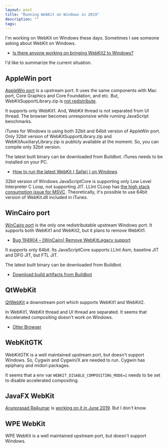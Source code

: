 ```yaml
---
layout: post
title: "Running WebKit on Windows in 2019"
description: ""
tags: 
---
```


I'm working on WebKit on Windows these days.
Sometimes I see someone asking about WebKit on Windows.

* [Is there anyone working on bringing WebKit2 to Windows?](https://www.reddit.com/r/WebKit/comments/a4zu94/is_there_anyone_working_on_bringing_webkit2_to/)

I'd like to summarize the current situation.

## AppleWin port

[AppleWin port](https://trac.webkit.org/wiki/BuildingOnWindows) is a upstream port.
It uses the same components with Mac port, Core Graphics and Core Foundation, and etc.
But, WebKitSupportLibrary.zip is [not redistribute](https://developer.apple.com/opensource/internet/webkit_sptlib_agree.html).

It supports only WebKit1.
And, WebKit thread is not separated from UI thread.
The browser becomes unresponsive while running JavaScript benchmarks.

iTunes for Windows is using both 32bit and 64bit version of AppleWin port.
Only 32bit version of WebKitSupportLibrary.zip and WebKitAuxiliaryLibrary.zip is publicly available at the moment.
So, you can compile only 32bit version.

The latest built binary can be downloaded from Buildbot. iTunes needs to be installed on your PC.

* [How to run the latest WebKit ( Safari ) on Windows](https://medium.com/@alSkachkov/how-to-load-the-latest-webkit-on-windows-962a9219c1e1)

32bit version of Windows JavaScriptCore is supporting only Low Level Interpreter C Loop, not supporting JIT.
LLInt CLoop has [the high stack consumption issue for MSVC](https://lists.webkit.org/pipermail/webkit-dev/2019-June/030718.html).
Theoretically, it's possible to use 64bit version of WebKit.dll included in iTunes.

## WinCairo port

[WinCairo port](https://trac.webkit.org/wiki/BuildingCairoOnWindows) is the only one redistributable upstream Windows port.
It supports both WebKit1 and WebKit2, but it plans to remove WebKit1.

* [Bug 194904 – \[WinCairo\] Remove WebKitLegacy support](https://bugs.webkit.org/show_bug.cgi?id=194904)

It supports only 64bit.
Its JavaScriptCore supports LLInt Asm, baseline JIT and DFG JIT, but FTL JIT.

The latest built binary can be downloaded from Buildbot.

* [Download build artifacts from Buildbot](https://trac.webkit.org/wiki/BuildingCairoOnWindows#DownloadbuildartifactsfromBuildbot)

## QtWebKit

[QtWebKit](https://github.com/qtwebkit/qtwebkit) a downstream port which supports WebKit1 and WebKit2.

In WebKit1, WebKit thread and UI thread are separated.
It seems that Accelerated compositing doesn't work on Windows.

* [Otter Browser](https://otter-browser.org/)

## WebKitGTK

WebKitGTK is a well maintained upstream port, but doesn't support Windows.
So, Cygwin and Cygwin/X are needed to run.
Cygwin has epiphany and midori packages.

It seems that a env var `WEBKIT_DISABLE_COMPOSITING_MODE=1` needs to be set to disable accelerated compositing.


## JavaFX WebKit

[Arunprasad Rajkumar](https://twitter.com/uint88) is [working on it in June 2019](https://lists.webkit.org/pipermail/webkit-dev/2019-June/030698.html).
But I don't know.

## WPE WebKit

WPE WebKit is a well maintained upstream port, but doesn't support Windows.
